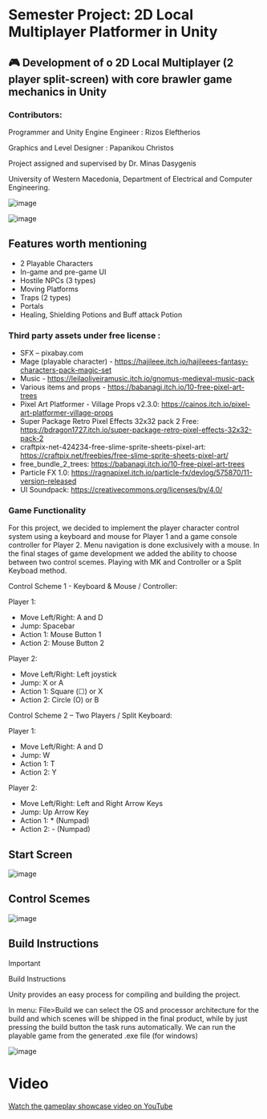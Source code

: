 # Semester Project: 2D Local Multiplayer Platformer in Unity

## 🎮 Development of o 2D Local Multiplayer (2 player split-screen) with core brawler game mechanics in Unity

### Contributors:

Programmer and Unity Engine Engineer : Rizos Eleftherios  

Graphics and Level Designer : Papanikou Christos  

Project assigned and supervised by Dr. Minas Dasygenis  

University of Western Macedonia, Department of Electrical and Computer Engineering.  

![image](https://github.com/user-attachments/assets/9f740614-40f9-4b28-8f1f-d067a00ea492)

![image](https://github.com/user-attachments/assets/f0e23b18-a5ce-456a-aec6-f8a2f6db7214)

## Features worth mentioning
- 2 Playable Characters
- In-game and pre-game UI
- Hostile NPCs (3 types)
- Moving Platforms
- Traps (2 types)
- Portals
- Healing, Shielding Potions and Buff attack Potion

### Third party assets under free license :
-	SFX – pixabay.com
- Mage (playable character) - https://hajileee.itch.io/hajileees-fantasy-characters-pack-magic-set
-	Music - https://leilaoliveiramusic.itch.io/gnomus-medieval-music-pack
-	Various items and props - https://babanagi.itch.io/10-free-pixel-art-trees
-	Pixel Art Platformer - Village Props v2.3.0: https://cainos.itch.io/pixel-art-platformer-village-props 
-	Super Package Retro Pixel Effects 32x32 pack 2 Free: https://bdragon1727.itch.io/super-package-retro-pixel-effects-32x32-pack-2 
-	craftpix-net-424234-free-slime-sprite-sheets-pixel-art: https://craftpix.net/freebies/free-slime-sprite-sheets-pixel-art/ 
-	free_bundle_2_trees: https://babanagi.itch.io/10-free-pixel-art-trees 
-	Particle FX 1.0: https://ragnapixel.itch.io/particle-fx/devlog/575870/11-version-released 
-	UI Soundpack: https://creativecommons.org/licenses/by/4.0/

### Game Functionality

For this project, we decided to implement the player character control system using a keyboard and mouse for Player 1 and a game console controller for Player 2. Menu navigation is done exclusively with a mouse.
In the final stages of game development we added the ability to choose between two control scemes. Playing with MK and Controller or a Split Keyboad method. 

Control Scheme 1 - Keyboard & Mouse / Controller:

Player 1:
  -  Move Left/Right: A and D
  -  Jump: Spacebar
  -  Action 1: Mouse Button 1
  -  Action 2: Mouse Button 2 
    
Player 2:
   - Move Left/Right: Left joystick
   - Jump: X or A
   - Action 1: Square (☐) or X
   - Action 2: Circle (O) or B

Control Scheme 2 – Two Players / Split Keyboard:

Player 1:
  -  Move Left/Right: A and D
  -  Jump: W
  -  Action 1: T
  -  Action 2: Y

Player 2:
   - Move Left/Right: Left and Right Arrow Keys
   - Jump: Up Arrow Key
   - Action 1: * (Numpad)
   - Action 2: - (Numpad)
## Start Screen
![image](https://github.com/user-attachments/assets/58685507-b5d5-47de-aac7-2fa1b4f2f536)

## Control Scemes
![image](https://github.com/user-attachments/assets/7c0279b9-5313-4643-af10-78a99613bc00)

## Build Instructions

> [!IMPORTANT]
> Build Instructions

Unity provides an easy process for compiling and building the project.

In menu: File>Build we can select the OS and processor architecture for the build and which scenes will be shipped in the final product, while by just pressing the build button the task runs automatically. We can run the playable game from the generated .exe file (for windows) 

![image](https://github.com/user-attachments/assets/534a7134-874f-4665-b1a1-757cf9f5c230)


# Video
[Watch the gameplay showcase video on YouTube](https://www.youtube.com/watch?v=KL_7wRKMAqo)

